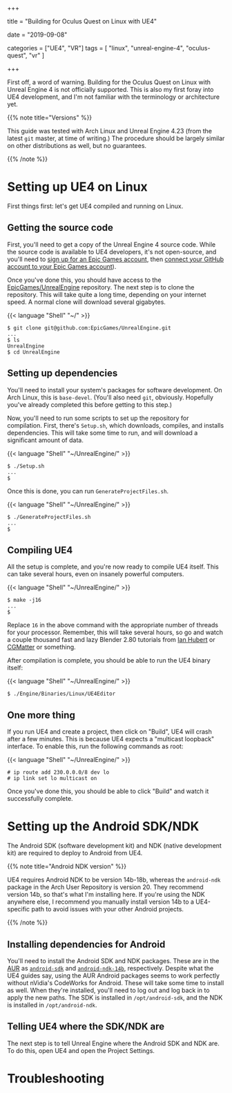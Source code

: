 +++

title = "Building for Oculus Quest on Linux with UE4"

date = "2019-09-08"

categories = ["UE4", "VR"]
tags = [
    "linux",
    "unreal-engine-4",
    "oculus-quest",
    "vr"
]

+++

First off, a word of warning. Building for the Oculus Quest on Linux
with Unreal Engine 4 is not officially supported. This is also my
first foray into UE4 development, and I'm not familiar with the
terminology or architecture yet.

{{% note title="Versions" %}}

This guide was tested with Arch Linux and Unreal Engine 4.23 (from the latest `git` master, at time of writing.)
The procedure should be largely similar on other distributions as well, but no guarantees.

{{% /note %}}

<!--more-->

# Setting up UE4 on Linux

First things first: let's get UE4 compiled and running on Linux.

## Getting the source code

First, you'll need to get a copy of the Unreal Engine 4 source code.
While the source code is available to UE4 developers, it's not open-source, and you'll need to [sign up for an Epic Games account](https://accounts.epicgames.com/login), then [connect your GitHub account to your Epic Games account](https://www.unrealengine.com/en-US/ue4-on-github)).

Once you've done this, you should have access to the [EpicGames/UnrealEngine](https://github.com/EpicGames/UnrealEngine) repository.
The next step is to clone the repository.
This will take quite a long time, depending on your internet speed.
A normal clone will download several gigabytes.

{{< language "Shell" "~/" >}}

```
$ git clone git@github.com:EpicGames/UnrealEngine.git
...
$ ls
UnrealEngine
$ cd UnrealEngine
```

## Setting up dependencies

You'll need to install your system's packages for software development.
On Arch Linux, this is `base-devel`.
(You'll also need `git`, obviously.
Hopefully you've already completed this before getting to this step.)

Now, you'll need to run some scripts to set up the repository for compilation.
First, there's `Setup.sh`, which downloads, compiles, and installs dependencies.
This will take some time to run, and will download a significant amount of data.

{{< language "Shell" "~/UnrealEngine/" >}}

```
$ ./Setup.sh
...
$
```

Once this is done, you can run `GenerateProjectFiles.sh`.

{{< language "Shell" "~/UnrealEngine/" >}}

```
$ ./GenerateProjectFiles.sh 
...
$
```

## Compiling UE4

All the setup is complete, and you're now ready to compile UE4 itself.
This can take several hours, even on insanely powerful computers.

{{< language "Shell" "~/UnrealEngine/" >}}

```
$ make -j16
...
$
```

Replace `16` in the above command with the appropriate number of threads for your processor.
Remember, this will take several hours, so go and watch a couple thousand fast and lazy Blender 2.80 tutorials from [Ian Hubert](https://www.youtube.com/watch?v=U1f6NDCttUY&list=PL4Dq5VyfewIxxjzS34k2NES_PuDUIjRcY) or [CGMatter](https://www.youtube.com/watch?v=j5GFtJPvQXo&list=UUy1f4m64dwCwk8CBZ_vHfPg) or something.

After compilation is complete, you should be able to run the UE4 binary itself:

{{< language "Shell" "~/UnrealEngine/" >}}

```
$ ./Engine/Binaries/Linux/UE4Editor
```

## One more thing

If you run UE4 and create a project, then click on "Build", UE4 will crash after a few minutes.
This is because UE4 expects a "multicast loopback" interface.
To enable this, run the following commands as root:

{{< language "Shell" "~/UnrealEngine/" >}}

```
# ip route add 230.0.0.0/8 dev lo
# ip link set lo multicast on
```

Once you've done this, you should be able to click "Build" and watch it successfully complete.

# Setting up the Android SDK/NDK

<!--Now that I've relayed the official UE4 on Linux build guide to you, let's get on to the unsupported, magical part: building for the Oculus Quest.-->

The Android SDK (software development kit) and NDK (native development kit) are required to deploy to Android from UE4.

{{% note title="Android NDK version" %}}

UE4 requires Android NDK to be version 14b-18b, whereas the `android-ndk` package in the Arch User Repository is version 20.
They recommend version 14b, so that's what I'm installing here.
If you're using the NDK anywhere else, I recommend you manually install version 14b to a UE4-specific path to avoid issues with your other Android projects.

{{% /note %}}

## Installing dependencies for Android

You'll need to install the Android SDK and NDK packages.
These are in the [AUR](https://wiki.archlinux.org/index.php/Arch_User_Repository) as [`android-sdk`](https://aur.archlinux.org/packages/android-sdk/) and [`android-ndk-14b`](https://aur.archlinux.org/packages/android-ndk-14b/), respectively.
Despite what the UE4 guides say, using the AUR Android packages seems to work perfectly without nVidia's CodeWorks for Android.
These will take some time to install as well.
When they're installed, you'll need to log out and log back in to apply the new paths.
The SDK is installed in `/opt/android-sdk`, and the NDK is installed in `/opt/android-ndk`.

## Telling UE4 where the SDK/NDK are

The next step is to tell Unreal Engine where the Android SDK and NDK are.
To do this, open UE4 and open the Project Settings.

# Troubleshooting

